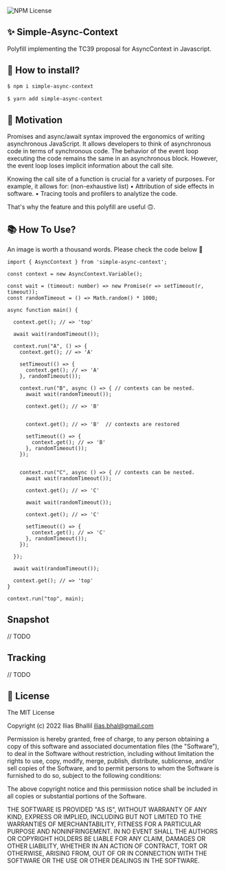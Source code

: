 ![NPM License](https://img.shields.io/npm/l/simple-async-context)

## ✨ Simple-Async-Context
Polyfill implementing the TC39 proposal for AsyncContext in Javascript.

## 💼 How to install?

```sh
$ npm i simple-async-context
```
```sh
$ yarn add simple-async-context
```

## 💪 Motivation
Promises and async/await syntax improved the ergonomics of writing asynchronous JavaScript. It allows developers to think of asynchronous code in terms of synchronous code. The behavior of the event loop executing the code remains the same in an asynchronous block. However, the event loop loses implicit information about the call site.

Knowing the call site of a function is crucial for a variety of purposes. For example, it allows for: (non-exhaustive list)
	•	Attribution of side effects in software.
	•	Tracing tools and profilers to analytize the code.
  
That's why the feature and this polyfill are useful 🙃.

## 📚 How To Use?
An image is worth a thousand words.
Please check the code below 🫡

```tsx
import { AsyncContext } from 'simple-async-context';

const context = new AsyncContext.Variable();

const wait = (timeout: number) => new Promise(r => setTimeout(r, timeout));
const randomTimeout = () => Math.random() * 1000;

async function main() {

  context.get(); // => 'top'

  await wait(randomTimeout());

  context.run("A", () => {
    context.get(); // => 'A'

    setTimeout(() => {
      context.get(); // => 'A'
    }, randomTimeout());

    context.run("B", async () => { // contexts can be nested.
      await wait(randomTimeout());

      context.get(); // => 'B'


      context.get(); // => 'B'  // contexts are restored 

      setTimeout(() => {
        context.get(); // => 'B'
      }, randomTimeout());
    });


    context.run("C", async () => { // contexts can be nested.
      await wait(randomTimeout());

      context.get(); // => 'C'

      await wait(randomTimeout());

      context.get(); // => 'C' 

      setTimeout(() => {
        context.get(); // => 'C'
      }, randomTimeout());
    });

  });

  await wait(randomTimeout());

  context.get(); // => 'top'
}

context.run("top", main);

```

## Snapshot

// TODO

## Tracking

// TODO


## :book: License

The MIT License

Copyright (c) 2022 Ilias Bhallil <ilias.bhal@gmail.com>

Permission is hereby granted, free of charge, to any person obtaining a copy
of this software and associated documentation files (the "Software"), to deal
in the Software without restriction, including without limitation the rights
to use, copy, modify, merge, publish, distribute, sublicense, and/or sell
copies of the Software, and to permit persons to whom the Software is
furnished to do so, subject to the following conditions:

The above copyright notice and this permission notice shall be included in all
copies or substantial portions of the Software.

THE SOFTWARE IS PROVIDED "AS IS", WITHOUT WARRANTY OF ANY KIND, EXPRESS OR
IMPLIED, INCLUDING BUT NOT LIMITED TO THE WARRANTIES OF MERCHANTABILITY,
FITNESS FOR A PARTICULAR PURPOSE AND NONINFRINGEMENT. IN NO EVENT SHALL THE
AUTHORS OR COPYRIGHT HOLDERS BE LIABLE FOR ANY CLAIM, DAMAGES OR OTHER
LIABILITY, WHETHER IN AN ACTION OF CONTRACT, TORT OR OTHERWISE, ARISING FROM,
OUT OF OR IN CONNECTION WITH THE SOFTWARE OR THE USE OR OTHER DEALINGS IN THE
SOFTWARE.

